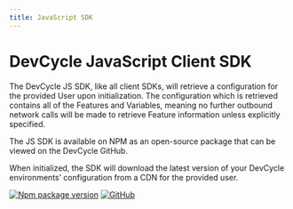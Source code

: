 ```yaml
---
title: JavaScript SDK
---
```


# DevCycle JavaScript Client SDK

The DevCycle JS SDK, like all client SDKs, will retrieve a configuration for the provided User upon initialization. 
The configuration which is retrieved contains all of the Features and Variables, meaning no further outbound network 
calls will be made to retrieve Feature information unless explicitly specified. 

The JS SDK is available on NPM as an open-source package that can be viewed on the DevCycle GitHub.

When initialized, the SDK will download the latest version of your DevCycle environments’ configuration from a CDN for the provided user.

[![Npm package version](https://badgen.net/npm/v/@devcycle/devcycle-js-sdk)](https://www.npmjs.com/package/@devcycle/devcycle-js-sdk)
[![GitHub](https://img.shields.io/github/stars/devcyclehq/js-sdks.svg?style=social&label=Star&maxAge=2592000)](https://github.com/devcyclehq/js-sdks)

